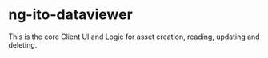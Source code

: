 # ng-ito-dataviewer
This is the core Client UI and Logic for asset creation, reading, updating and deleting.
